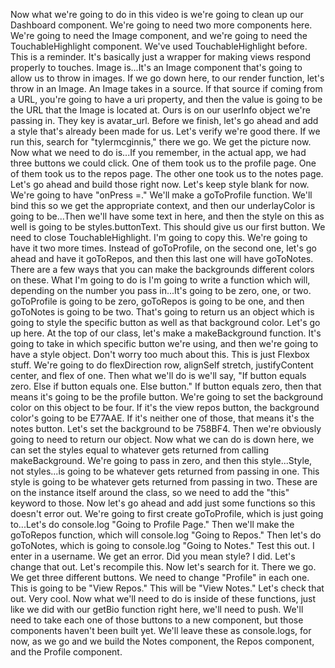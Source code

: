Now what we're going to do in this video is we're going to clean up our Dashboard component. We're going to need two more components here. We're going to need the Image component, and we're going to need the TouchableHighlight component.
We've used TouchableHighlight before. This is a reminder. It's basically just a wrapper for making views respond properly to touches. Image is...It's an Image component that's going to allow us to throw in images.
If we go down here, to our render function, let's throw in an Image. An Image takes in a source. If that source if coming from a URL, you're going to have a uri property, and then the value is going to be the URL that the Image is located at.
Ours is on our userInfo object we're passing in. They key is avatar_url. Before we finish, let's go ahead and add a style that's already been made for us. Let's verify we're good there. If we run this, search for "tylermcginnis," there we go. We get the picture now.
Now what we need to do is...If you remember, in the actual app, we had three buttons we could click. One of them took us to the profile page. One of them took us to the repos page. The other one took us to the notes page.
Let's go ahead and build those right now. Let's keep style blank for now. We're going to have "onPress =." We'll make a goToProfile function. We'll bind this so we get the appropriate context, and then our underlayColor is going to be...Then we'll have some text in here, and then the style on this as well is going to be styles.buttonText.
This should give us our first button. We need to close TouchableHighlight. I'm going to copy this. We're going to have it two more times. Instead of goToProfile, on the second one, let's go ahead and have it goToRepos, and then this last one will have goToNotes.
There are a few ways that you can make the backgrounds different colors on these. What I'm going to do is I'm going to write a function which will, depending on the number you pass in...It's going to be zero, one, or two.
goToProfile is going to be zero, goToRepos is going to be one, and then goToNotes is going to be two. That's going to return us an object which is going to style the specific button as well as that background color.
Let's go up here. At the top of our class, let's make a makeBackground function. It's going to take in which specific button we're using, and then we're going to have a style object. Don't worry too much about this. This is just Flexbox stuff.
We're going to do flexDirection row, alignSelf stretch, justifyContent center, and flex of one. Then what we'll do is we'll say, "If button equals zero. Else if button equals one. Else button." If button equals zero, then that means it's going to be the profile button. We're going to set the background color on this object to be four.
If it's the view repos button, the background color's going to be E77AAE. If it's neither one of those, that means it's the notes button. Let's set the background to be 758BF4. Then we're obviously going to need to return our object.
Now what we can do is down here, we can set the styles equal to whatever gets returned from calling makeBackground. We're going to pass in zero, and then this style...Style, not styles...is going to be whatever gets returned from passing in one.
This style is going to be whatever gets returned from passing in two. These are on the instance itself around the class, so we need to add the "this" keyword to those.
Now let's go ahead and add just some functions so this doesn't error out. We're going to first create goToProfile, which is just going to...Let's do console.log "Going to Profile Page." Then we'll make the goToRepos function, which will console.log "Going to Repos." Then let's do goToNotes, which is going to console.log "Going to Notes."
Test this out. I enter in a username. We get an error. Did you mean style? I did. Let's change that out. Let's recompile this. Now let's search for it. There we go. We get three different buttons. We need to change "Profile" in each one. This is going to be "View Repos." This will be "View Notes." Let's check that out. Very cool.
Now what we'll need to do is inside of these functions, just like we did with our getBio function right here, we'll need to push. We'll need to take each one of those buttons to a new component, but those components haven't been built yet. We'll leave these as console.logs, for now, as we go and we build the Notes component, the Repos component, and the Profile component.